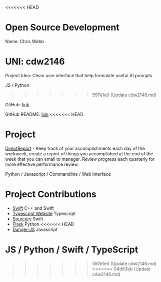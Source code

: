 <<<<<<< HEAD
# Open Source Development

Name: Chris Webb

UNI: cdw2146
=======
Project Idea: Clean user interface that help formulate useful AI prompts 

JS / Python
>>>>>>> 597e1e0 (Update cdw2146.md)

GitHub: [link](https://github.com/chriswebb09)

GitHub README: [link](https://github.com/chriswebb09/chriswebb09/blob/main/README.md)
<<<<<<< HEAD

# Project 
[DirectReport](https://github.com/chriswebb09/DirectReport) - Keep track of your accomplishments each day of the workweek, create a report of things you accomplished at the end of the week that you can email to manager. Review progress each quarterly for more effective performance review. 

Python / Javascript / Commandline / Web Interface 

# Project Contributions

* [Swift](https://github.com/apple/swift) C++ and Swift
* [Typescript Website](https://github.com/microsoft/TypeScript-Website) Typescript
* [Sourcery](https://github.com/krzysztofzablocki/Sourcery) Swift
* [Flask](https://github.com/pallets/flask) Python 
<<<<<<< HEAD
* [Danger-JS](https://github.com/danger/danger-js) Javascript

JS / Python / Swift / TypeScript 
=======
>>>>>>> 597e1e0 (Update cdw2146.md)
=======
>>>>>>> 04d83eb (Update cdw2146.md)
